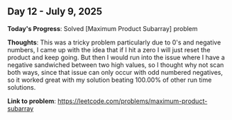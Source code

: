 
## Day 12 - July 9, 2025

**Today's Progress**: Solved [Maximum Product Subarray] problem

**Thoughts**: This was a tricky problem particularly due to 0's and negative numbers, I came up with the idea that if I hit a zero I will just reset the product and keep going. But then I would run into the issue where I have a negative sandwiched between two high values, so I thought why not scan both ways, since that issue can only occur with odd numbered negatives, so it worked great with my solution beating 100.00% of other run time solutions.

**Link to problem**: https://leetcode.com/problems/maximum-product-subarray



